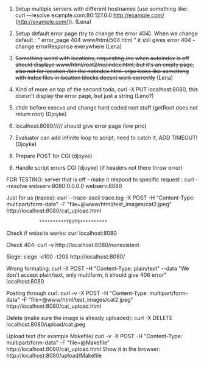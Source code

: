 1. Setup multiple servers with different hostnames (use something like: curl --resolve example.com:80:127.0.0
http://example.com/ (http://example.com/)). (Lena)

2. Setup default error page (try to change the error 404). When we change default : "	error_page		404 www/html/504.html    " it still gives error 404 - change errorResponse everywhere (Lena)

4. ~~Something weird with locations, requesting /no when autoindex is off should displaye www/html/root2/no/index.html, but it's an empty page, also not for location /bin the notindex.html. ergo looks like something with index files in location blocks doesnt work correctly~~ (Lena)

7. Kind of more on top of the second todo, curl -X PUT localhost:8080, this doesn't display the error page, but just a string (Leno?)

8. chdir before execve and change hard coded root stuff (getRoot does not return root) (Djoyke)

9. localhost:8080///// should give error page (low prio)

10. Evaluator can add infinite loop to script, need to catch it, ADD TIMEOUT! (Djoyke)

11. Prepare POST for CGI (djoyke)

12. Handle script errors CGI (djoyke) (if headers not there throw error)


FOR TESTING:
server that is off - make it respond to specific request :
          curl --resolve webserv:8080:0.0.0.0 webserv:8080 

Just for us (traces): 
curl --trace-ascii trace.log -X POST -H "Content-Type: multipart/form-data" -F "file=@www/html/test_images/cat2.jpeg" http://localhost:8080/cat_upload.html



				**********TESTS**********

Check if website works:
curl localhost:8080

Check 404:
curl -v http://localhost:8080/nonexistent

Siege:
siege -c100 -t20S http://localhost:8080/

Wrong formating:
curl -X POST -H "Content-Type: plain/text" --data "We don't accept plain/text, only multiform, it should give 406 error" localhost:8080

Posting through curl:
curl -v -X POST -H "Content-Type: multipart/form-data" -F "file=@www/html/test_images/cat2.jpeg" http://localhost:8080/cat_upload.html

Delete (make sure the image is already uploaded):
curl -X DELETE localhost:8080/upload/cat.jpeg

Upload text (for example Makefile)
curl -v -X POST -H "Content-Type: multipart/form-data" -F "file=@Makefile" http://localhost:8080/cat_upload.html
Show it in the browser:
http://localhost:8080/upload/Makefile